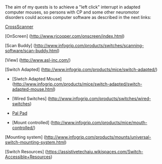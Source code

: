 The aim of my quests is to achieve a "left click" interrupt in adapted computer mouses, so persons with CP and some other 
neuromotor disorders could access computer software as described in the next links:

[CrossScanner](http://www.rjcooper.com/cross-scanner/) 

[OnScreen] (http://www.rjcooper.com/onscreen/index.html)

[Scan Buddy] (http://www.infogrip.com/products/switches/scanning-software/scan-buddy.html)

[View] (http://www.asl-inc.com/)

[Switch Adapted] (http://www.infogrip.com/products/mice/switch-adapted/)

  * [Siwtch Adapted Mouse] (http://www.infogrip.com/products/mice/switch-adapted/switch-adapted-mouse.html)

  * [Wired Switches] (http://www.infogrip.com/products/switches/wired-switches)

  * [Pal Pad](http://www.infogrip.com/products/switches/wired-switches/pal-pad.html)
  
  * [Mount controlled] (http://www.infogrip.com/products/mice/mouth-controlled/)

[Mounting system] (http://www.infogrip.com/products/mounts/universal-switch-mounting-system.html)

[Switch Resources] (https://assistivetechaiu.wikispaces.com/Switch-Accessible+Resources)

